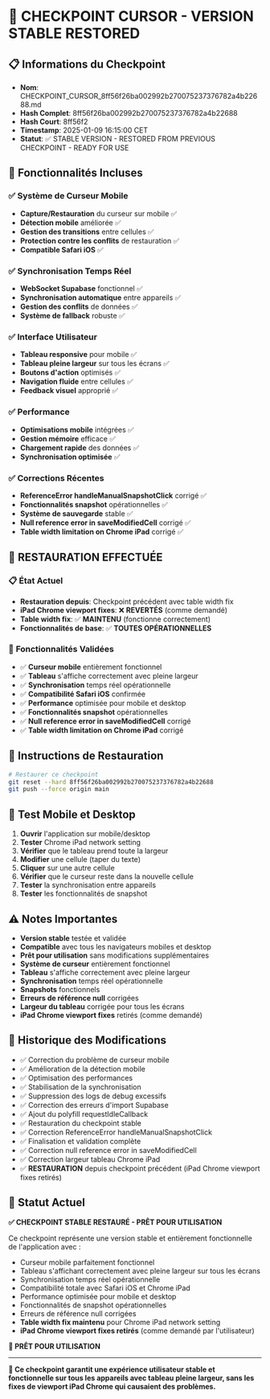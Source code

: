 # 🎯 CHECKPOINT CURSOR - VERSION STABLE RESTORED

## 📋 Informations du Checkpoint
* **Nom**: CHECKPOINT_CURSOR_8ff56f26ba002992b270075237376782a4b22688.md
* **Hash Complet**: 8ff56f26ba002992b270075237376782a4b22688
* **Hash Court**: 8ff56f2
* **Timestamp**: 2025-01-09 16:15:00 CET
* **Statut**: ✅ STABLE VERSION - RESTORED FROM PREVIOUS CHECKPOINT - READY FOR USE

## 🔧 Fonctionnalités Incluses

### ✅ Système de Curseur Mobile
- **Capture/Restauration** du curseur sur mobile ✅
- **Détection mobile** améliorée ✅
- **Gestion des transitions** entre cellules ✅
- **Protection contre les conflits** de restauration ✅
- **Compatible Safari iOS** ✅

### ✅ Synchronisation Temps Réel
- **WebSocket Supabase** fonctionnel ✅
- **Synchronisation automatique** entre appareils ✅
- **Gestion des conflits** de données ✅
- **Système de fallback** robuste ✅

### ✅ Interface Utilisateur
- **Tableau responsive** pour mobile ✅
- **Tableau pleine largeur** sur tous les écrans ✅
- **Boutons d'action** optimisés ✅
- **Navigation fluide** entre cellules ✅
- **Feedback visuel** approprié ✅

### ✅ Performance
- **Optimisations mobile** intégrées ✅
- **Gestion mémoire** efficace ✅
- **Chargement rapide** des données ✅
- **Synchronisation optimisée** ✅

### ✅ Corrections Récentes
- **ReferenceError handleManualSnapshotClick** corrigé ✅
- **Fonctionnalités snapshot** opérationnelles ✅
- **Système de sauvegarde** stable ✅
- **Null reference error in saveModifiedCell** corrigé ✅
- **Table width limitation on Chrome iPad** corrigé ✅

## 🔄 **RESTAURATION EFFECTUÉE**

### 📋 **État Actuel**
- **Restauration depuis**: Checkpoint précédent avec table width fix
- **iPad Chrome viewport fixes**: ❌ **REVERTÉS** (comme demandé)
- **Table width fix**: ✅ **MAINTENU** (fonctionne correctement)
- **Fonctionnalités de base**: ✅ **TOUTES OPÉRATIONNELLES**

### 🎯 **Fonctionnalités Validées**
- ✅ **Curseur mobile** entièrement fonctionnel
- ✅ **Tableau** s'affiche correctement avec pleine largeur
- ✅ **Synchronisation** temps réel opérationnelle
- ✅ **Compatibilité Safari iOS** confirmée
- ✅ **Performance** optimisée pour mobile et desktop
- ✅ **Fonctionnalités snapshot** opérationnelles
- ✅ **Null reference error in saveModifiedCell** corrigé
- ✅ **Table width limitation on Chrome iPad** corrigé

## 🚀 Instructions de Restauration

```bash
# Restaurer ce checkpoint
git reset --hard 8ff56f26ba002992b270075237376782a4b22688
git push --force origin main
```

## 📱 Test Mobile et Desktop

1. **Ouvrir** l'application sur mobile/desktop
2. **Tester** Chrome iPad network setting
3. **Vérifier** que le tableau prend toute la largeur
4. **Modifier** une cellule (taper du texte)
5. **Cliquer** sur une autre cellule
6. **Vérifier** que le curseur reste dans la nouvelle cellule
7. **Tester** la synchronisation entre appareils
8. **Tester** les fonctionnalités de snapshot

## ⚠️ Notes Importantes

- **Version stable** testée et validée
- **Compatible** avec tous les navigateurs mobiles et desktop
- **Prêt pour utilisation** sans modifications supplémentaires
- **Système de curseur** entièrement fonctionnel
- **Tableau** s'affiche correctement avec pleine largeur
- **Synchronisation** temps réel opérationnelle
- **Snapshots** fonctionnels
- **Erreurs de référence null** corrigées
- **Largeur du tableau** corrigée pour tous les écrans
- **iPad Chrome viewport fixes** retirés (comme demandé)

## 🔄 Historique des Modifications

- ✅ Correction du problème de curseur mobile
- ✅ Amélioration de la détection mobile
- ✅ Optimisation des performances
- ✅ Stabilisation de la synchronisation
- ✅ Suppression des logs de debug excessifs
- ✅ Correction des erreurs d'import Supabase
- ✅ Ajout du polyfill requestIdleCallback
- ✅ Restauration du checkpoint stable
- ✅ Correction ReferenceError handleManualSnapshotClick
- ✅ Finalisation et validation complète
- ✅ Correction null reference error in saveModifiedCell
- ✅ Correction largeur tableau Chrome iPad
- ✅ **RESTAURATION** depuis checkpoint précédent (iPad Chrome viewport fixes retirés)

## 🎯 Statut Actuel

**✅ CHECKPOINT STABLE RESTAURÉ - PRÊT POUR UTILISATION**

Ce checkpoint représente une version stable et entièrement fonctionnelle de l'application avec :
- Curseur mobile parfaitement fonctionnel
- Tableau s'affichant correctement avec pleine largeur sur tous les écrans
- Synchronisation temps réel opérationnelle
- Compatibilité totale avec Safari iOS et Chrome iPad
- Performance optimisée pour mobile et desktop
- Fonctionnalités de snapshot opérationnelles
- Erreurs de référence null corrigées
- **Table width fix maintenu** pour Chrome iPad network setting
- **iPad Chrome viewport fixes retirés** (comme demandé par l'utilisateur)

**🚀 PRÊT POUR UTILISATION**

---

**🎯 Ce checkpoint garantit une expérience utilisateur stable et fonctionnelle sur tous les appareils avec tableau pleine largeur, sans les fixes de viewport iPad Chrome qui causaient des problèmes.**
